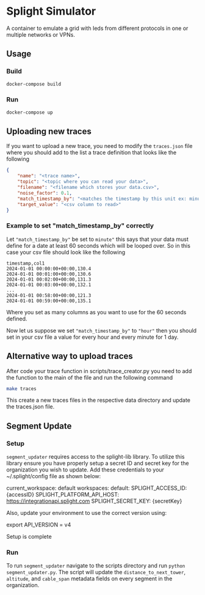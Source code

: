 # Splight Simulator

A container to emulate a grid with Ieds from different protocols in one or multiple networks or VPNs.

## Usage

### Build

```bash
docker-compose build
```

### Run

```bash
docker-compose up
```

## Uploading new traces

If you want to upload a new trace, you need to modify the `traces.json` file where you should add to the list a trace definition that looks like the following
```json
{
    "name": "<trace name>",
    "topic": "<topic where you can read your data>",
    "filename": "<filename which stores your data.csv>",
    "noise_factor": 0.1,
    "match_timestamp_by": "<matches the timestamp by this unit ex: minute>",
    "target_value": "<csv column to read>"
}
```

### Example to set "match_timestamp_by" correctly

Let `"match_timestamp_by"` be set to `minute"` this says that your data must define for a date at least 60 seconds which will be looped over. So in this case your csv file should look like the following
```csv
timestamp,col1
2024-01-01 00:00:00+00:00,130.4
2024-01-01 00:01:00+00:00,130.6
2024-01-01 00:02:00+00:00,131.3
2024-01-01 00:03:00+00:00,132.1
...
2024-01-01 00:58:00+00:00,121.3
2024-01-01 00:59:00+00:00,135.1
```
Where you set as many columns as you want to use for the 60 seconds defined.

Now let us suppose we set `"match_timestamp_by"` to `"hour"` then you should set in your csv file a value for every hour and every minute for 1 day.

## Alternative way to upload traces

After code your trace function in scripts/trace_creator.py you need to add the function to the main of the file and run the following command
```bash
make traces
```
This create a new traces files in the respective data directory and update the traces.json file.

## Segment Update

### Setup
`segment_updater` requires access to the splight-lib library. To utilize this library ensure you have properly setup a secret ID and secret key for the organization you wish to update. Add these credentials to your ~/.splight/config file as shown below:  

current_workspace: default
workspaces:
  default:
    SPLIGHT_ACCESS_ID: {accessID}
    SPLIGHT_PLATFORM_API_HOST: https://integrationapi.splight.com
    SPLIGHT_SECRET_KEY: {secretKey}

Also, update your environment to use the correct version using: 

export API_VERSION = v4

Setup is complete

### Run
To run `segment_updater` navigate to the scripts directory and run `python segment_updater.py`. The script will update the `distance_to_next_tower`, `altitude`, and `cable_span` metadata fields on every segment in the organization. 

